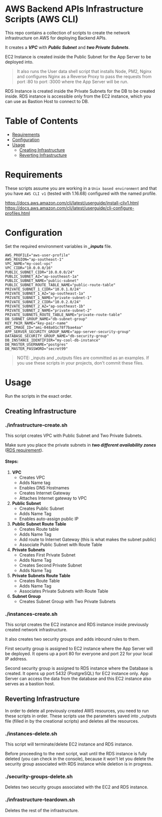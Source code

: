 # AWS Backend APIs Infrastructure Scripts (AWS CLI)

This repo contains a collection of scripts to create the network infrastructure on AWS for deploying Backend APIs.

It creates a ***VPC*** with ***Public Subnet*** and ***two Private Subnets***. 

EC2 Instance is created inside the Public Subnet for the App Server to be deployed into. 
> It also runs the User data shell script that installs Node, PM2, Nginx and configures Nginx as a Reverse Proxy to pass the requests from port :80 to port :3000 where the App Server will be run.

RDS Instance is created inside the Private Subnets for the DB to be created inside.
RDS instance is accessible only from the EC2 instance, which you can use as Bastion Host to connect to DB. 

# Table of Contents 
* [Requirements](#requirements)
* [Configuration](#configuration)
* [Usage](#usage) 
	* [Creating Infrastructure](#creating-infrastructure ) 
	* [Reverting Infrastructure](#reverting-infrastructure) 

# Requirements

These scripts assume you are working in a `Unix based environment` and that you have `AWS CLI v1` (tested with 1.16.68) configured with the named profile. 

<https://docs.aws.amazon.com/cli/latest/userguide/install-cliv1.html>
<https://docs.aws.amazon.com/cli/latest/userguide/cli-configure-profiles.html>

# Configuration

Set the required environment variables in ***_inputs*** file. 
```
AWS_PROFILE="aws-user-profile"
AWS_REGION="ap-southeast-1"
VPC_NAME="my-cool-vpc"
VPC_CIDR="10.0.0.0/16"
PUBLIC_SUBNET_CIDR="10.0.0.0/24"
PUBLIC_SUBNET_AZ="ap-southeast-1a"
PUBLIC_SUBNET_NAME="public-subnet"
PUBLIC_SUBNET_ROUTE_TABLE_NAME="public-route-table"
PRIVATE_SUBNET_1_CIDR="10.0.1.0/24"
PRIVATE_SUBNET_1_AZ="ap-southeast-1a"
PRIVATE_SUBNET_1_NAME="private-subnet-1"
PRIVATE_SUBNET_2_CIDR="10.0.2.0/24"
PRIVATE_SUBNET_2_AZ="ap-southeast-1b"
PRIVATE_SUBNET_2_NAME="private-subnet-2"
PRIVATE_SUBNETS_ROUTE_TABLE_NAME="private-route-table"
DB_SUBNET_GROUP_NAME="db-subnet-group"
KEY_PAIR_NAME="key-pair-name"
AMI_IMAGE_ID="ami-048a01c78f7bae4aa"
APP_SERVER_SECURITY_GROUP_NAME="app-server-security-group"
DATABASE_SECURITY_GROUP_NAME="db-security-group"
DB_INSTANCE_IDENTIFIER="my-cool-db-instance"
DB_MASTER_USERNAME="postgres"
DB_MASTER_PASSWORD="secret99"
```
> NOTE: _inputs and _outputs files are committed as an examples. If you use these scripts in your projects, don't commit these files. 

# Usage

Run the scripts in the exact order. 

## Creating Infrastructure

### ./infrastructure-create.sh 

This script creates VPC with Public Subnet and Two Private Subnets.

Make sure you place the private subnets in ***two different availability zones*** ([RDS requirement](https://docs.aws.amazon.com/AmazonRDS/latest/UserGuide/USER_VPC.WorkingWithRDSInstanceinaVPC.html#Overview.RDSVPC.Create)). 

#### Steps: 
1. **VPC**
   - Creates VPC
   - Adds Name tag
   - Enables DNS Hostnames
   - Creates Internet Gateway
   - Attaches Internet gateway to VPC  
2. **Public Subnet**
   - Creates Public Subnet
   - Adds Name Tag
   - Enables auto-assign public IP
3. **Public Subnet Route Table**
   - Creates Route table
   - Adds Name Tag
   - Add route to Internet Gateway (this is what makes the subnet public)
   - Associate Public Subnet with Route Table
4. **Private Subnets**
   - Creates First Private Subnet
   - Adds Name Tag
   - Creates Second Private Subnet
   - Adds Name Tag 
5. **Private Subnets Route Table**
   - Creates Route Table
   - Adds Name Tag
   - Associates Private Subnets with Route Table
6. **Subnet Group**
   - Creates Subnet Group with Two Private Subnets

### ./instances-create.sh 

This script creates the EC2 instance and RDS instance inside previously created network infrastructure.

It also creates two security groups and adds inbound rules to them.

First security group is assigned to EC2 instance where the App Server will be deployed. It opens up a port 80 for everyone and port 22 for your local IP address.  

Second security group is assigned to RDS instance where the Database is created. It opens up port 5432 (PostgreSQL) for EC2 instance only. App Server can access the data from the database and this EC2 instance also serves as a bastion host.

## Reverting Infrastructure

In order to delete all previously created AWS resources, you need to run these scripts in order. 
These scripts use the parameters saved into _outputs file (filled in by the creational scripts) and deletes all the resources. 

### ./instances-delete.sh 
This script will terminate/delete EC2 instance and RDS instance.  

Before proceeding to the next script, wait until the RDS instance is fully deleted (you can check in the console), because it won't let you delete the security group associated with RDS instance while deletion is in progress.

### ./security-groups-delete.sh 

Deletes two security groups associated with the EC2 and RDS instance. 

### ./infrastructure-teardown.sh 
Deletes the rest of the infrastructure.
